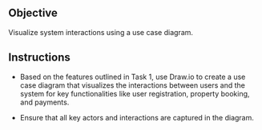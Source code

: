 ## Objective

Visualize system interactions using a use case diagram.

## Instructions

- Based on the features outlined in Task 1, use Draw.io to create a use case diagram that visualizes the interactions between users and the system for key functionalities like user registration, property booking, and payments.

- Ensure that all key actors and interactions are captured in the diagram.

